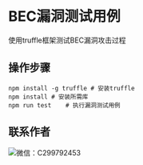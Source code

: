 # BEC漏洞测试用例

使用truffle框架测试BEC漏洞攻击过程

## 操作步骤

```shell
npm install -g truffle # 安装truffle
npm install # 安装所需库
npm run test    # 执行漏洞测试用例
```

## 联系作者

![微信：C299792453](https://avatars2.githubusercontent.com/u/30675228)
